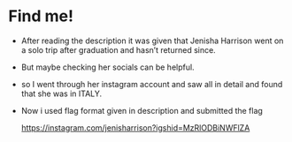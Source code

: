 # Find me!

- After reading the description it was given that Jenisha Harrison went on a solo trip after graduation and hasn’t returned since.
- But maybe checking her socials can be helpful.
- so I went through her instagram account and saw all in detail and found that she was in ITALY.
- Now i used flag format given in description and submitted the flag

  https://instagram.com/jenisharrison?igshid=MzRlODBiNWFlZA
